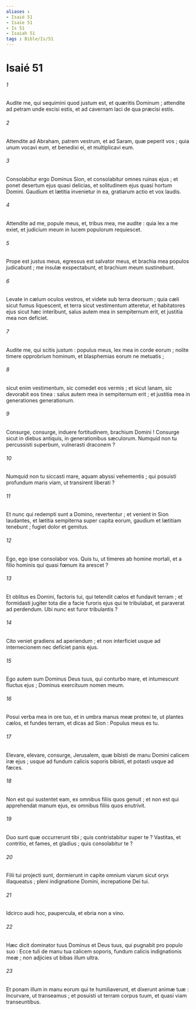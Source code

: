 ```yaml
---
aliases : 
- Isaié 51
- Isaïe 51
- Is 51
- Isaiah 51
tags : Bible/Is/51
---
```


# Isaié 51

###### 1
Audite me, qui sequimini quod justum est, et quæritis Dominum ; attendite ad petram unde excisi estis, et ad cavernam laci de qua præcisi estis.
###### 2
Attendite ad Abraham, patrem vestrum, et ad Saram, quæ peperit vos ; quia unum vocavi eum, et benedixi ei, et multiplicavi eum.
###### 3
Consolabitur ergo Dominus Sion, et consolabitur omnes ruinas ejus ; et ponet desertum ejus quasi delicias, et solitudinem ejus quasi hortum Domini. Gaudium et lætitia invenietur in ea, gratiarum actio et vox laudis.
###### 4
Attendite ad me, popule meus, et, tribus mea, me audite : quia lex a me exiet, et judicium meum in lucem populorum requiescet.
###### 5
Prope est justus meus, egressus est salvator meus, et brachia mea populos judicabunt ; me insulæ exspectabunt, et brachium meum sustinebunt.
###### 6
Levate in cælum oculos vestros, et videte sub terra deorsum ; quia cæli sicut fumus liquescent, et terra sicut vestimentum atteretur, et habitatores ejus sicut hæc interibunt, salus autem mea in sempiternum erit, et justitia mea non deficiet.
###### 7
Audite me, qui scitis justum : populus meus, lex mea in corde eorum ; nolite timere opprobrium hominum, et blasphemias eorum ne metuatis ;
###### 8
sicut enim vestimentum, sic comedet eos vermis ; et sicut lanam, sic devorabit eos tinea : salus autem mea in sempiternum erit ; et justitia mea in generationes generationum.
###### 9
Consurge, consurge, induere fortitudinem, brachium Domini ! Consurge sicut in diebus antiquis, in generationibus sæculorum. Numquid non tu percussisti superbum, vulnerasti draconem ?
###### 10
Numquid non tu siccasti mare, aquam abyssi vehementis ; qui posuisti profundum maris viam, ut transirent liberati ?
###### 11
Et nunc qui redempti sunt a Domino, revertentur ; et venient in Sion laudantes, et lætitia sempiterna super capita eorum, gaudium et lætitiam tenebunt ; fugiet dolor et gemitus.
###### 12
Ego, ego ipse consolabor vos. Quis tu, ut timeres ab homine mortali, et a filio hominis qui quasi fœnum ita arescet ?
###### 13
Et oblitus es Domini, factoris tui, qui tetendit cælos et fundavit terram ; et formidasti jugiter tota die a facie furoris ejus qui te tribulabat, et paraverat ad perdendum. Ubi nunc est furor tribulantis ?
###### 14
Cito veniet gradiens ad aperiendum ; et non interficiet usque ad internecionem nec deficiet panis ejus.
###### 15
Ego autem sum Dominus Deus tuus, qui conturbo mare, et intumescunt fluctus ejus ; Dominus exercituum nomen meum.
###### 16
Posui verba mea in ore tuo, et in umbra manus meæ protexi te, ut plantes cælos, et fundes terram, et dicas ad Sion : Populus meus es tu.
###### 17
Elevare, elevare, consurge, Jerusalem, quæ bibisti de manu Domini calicem iræ ejus ; usque ad fundum calicis soporis bibisti, et potasti usque ad fæces.
###### 18
Non est qui sustentet eam, ex omnibus filiis quos genuit ; et non est qui apprehendat manum ejus, ex omnibus filiis quos enutrivit.
###### 19
Duo sunt quæ occurrerunt tibi ; quis contristabitur super te ? Vastitas, et contritio, et fames, et gladius ; quis consolabitur te ?
###### 20
Filii tui projecti sunt, dormierunt in capite omnium viarum sicut oryx illaqueatus ; pleni indignatione Domini, increpatione Dei tui.
###### 21
Idcirco audi hoc, paupercula, et ebria non a vino.
###### 22
Hæc dicit dominator tuus Dominus et Deus tuus, qui pugnabit pro populo suo : Ecce tuli de manu tua calicem soporis, fundum calicis indignationis meæ ; non adjicies ut bibas illum ultra.
###### 23
Et ponam illum in manu eorum qui te humiliaverunt, et dixerunt animæ tuæ : Incurvare, ut transeamus ; et posuisti ut terram corpus tuum, et quasi viam transeuntibus.
